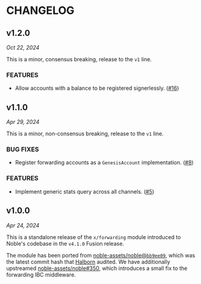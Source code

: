 # CHANGELOG

## v1.2.0

*Oct 22, 2024*

This is a minor, consensus breaking, release to the `v1` line.

### FEATURES

- Allow accounts with a balance to be registered signerlessly. ([#16](https://github.com/noble-assets/forwarding/pull/16))

## v1.1.0

*Apr 29, 2024*

This is a minor, non-consensus breaking, release to the `v1` line.

### BUG FIXES

- Register forwarding accounts as a `GenesisAccount` implementation. ([#8](https://github.com/noble-assets/forwarding/pull/8))

### FEATURES

- Implement generic stats query across all channels. ([#5](https://github.com/noble-assets/forwarding/pull/5))

## v1.0.0

*Apr 24, 2024*

This is a standalone release of the `x/forwarding` module introduced to Noble's codebase in the `v4.1.0` Fusion release.

The module has been ported from [noble-assets/noble@`bb9ee09`](https://github.com/noble-assets/noble/commit/bb9ee097f09ce3e923242e9bac3ac997f0d44f8b), which was the latest commit hash that [Halborn](https://www.halborn.com) audited. We have additionally upstreamed [noble-assets/noble#350](https://github.com/noble-assets/noble/pull/350), which introduces a small fix to the forwarding IBC middleware.

